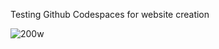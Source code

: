 Testing Github Codespaces for website creation




![200w](https://github.com/user-attachments/assets/8c762ed9-da82-46fc-8fad-3928d563cc9b)
